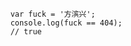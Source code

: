 <pre>
    <code id="fuck">
    var fuck = '方滨兴';
    console.log(fuck == 404);
    // true
    </code>
</pre>